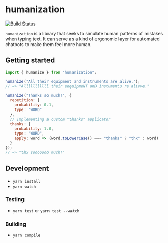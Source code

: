 # humanization

[![Build Status](https://travis-ci.org/dzucconi/humanization.svg?branch=master)](https://travis-ci.org/dzucconi/humanization)

`humanization` is a library that seeks to simulate human patterns of mistakes when typing text. It can serve as a kind of ergonomic layer for automated chatbots to make them feel more human.

## Getting started

```javascript
import { humanize } from "humanization";

humanize("All their equipment and instruments are alive.");
// => "Alllllllllll their eequIpmeNT anD instuments re alivve."

humanize("Thanks so much!", {
  repetition: {
    probability: 0.1,
    type: "WORD"
  },
  // Implementing a custom "thanks" applicator
  thanks: {
    probability: 1.0,
    type: "WORD",
    apply: word => (word.toLowerCase() === "thanks" ? "thx" : word)
  }
});
// => "thx sooooooo much!"
```

## Development

- `yarn install`
- `yarn watch`

### Testing

- `yarn test` or `yarn test --watch`

### Building

- `yarn compile`
